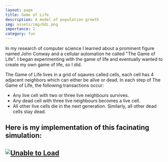 ```yaml
---
layout: page
title: Game of Life
description: A model of population growth
img: assets/img/GOL.png
importance: 2
category: fun
---
```


In my research of computer science I learned about a prominent figure named John Conway and a cellular automation he called "The Game of Life". I began experimenting with the game of life and eventually wanted to create my own game of life, so I did.

The Game of Life lives in a grid of sqaures called cells, each cell has 4 adjacent neighbors which can either be alive or dead. In each step of The Game of Life, the following transactions occur:
- Any live cell with two or three live neighbours survives.
- Any dead cell with three live neighbours becomes a live cell.
- All other live cells die in the next generation. Similarly, all other dead cells stay dead.

Here is my implementation of this facinating simulation:
---
[![Unable to Load](https://img.youtube.com/vi/WLKO4uua7hg/0.jpg)](https://www.youtube.com/watch?v=WLKO4uua7hg)
---

